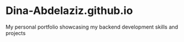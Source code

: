# Dina-Abdelaziz.github.io
My personal portfolio showcasing my backend development skills and projects
